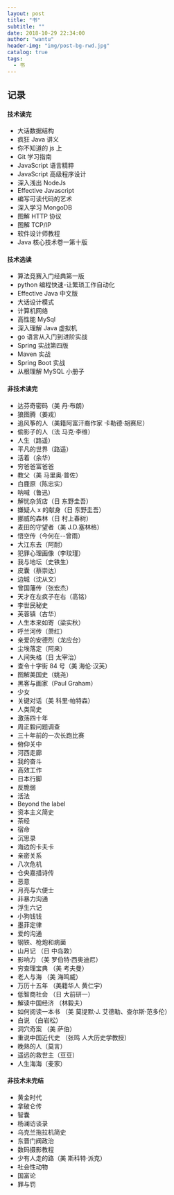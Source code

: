 ```yaml
---
layout: post
title: "书"
subtitle: ""
date: 2018-10-29 22:34:00
author: "wantu"
header-img: "img/post-bg-rwd.jpg"
catalog: true
tags:
  - 书
---
```


## 记录

#### 技术读完

- 大话数据结构
- 疯狂 Java 讲义
- 你不知道的 js 上
- Git 学习指南
- JavaScript 语言精粹
- JavaScript 高级程序设计
- 深入浅出 NodeJs
- Effective Javascript
- 编写可读代码的艺术
- 深入学习 MongoDB
- 图解 HTTP 协议
- 图解 TCP/IP
- 软件设计师教程
- Java 核心技术卷一第十版

#### 技术选读

- 算法竞赛入门经典第一版
- python 编程快速-让繁琐工作自动化
- Effective Java 中文版
- 大话设计模式
- 计算机网络
- 高性能 MySql
- 深入理解 Java 虚拟机
- go 语言从入门到进阶实战
- Spring 实战第四版
- Maven 实战
- Spring Boot 实战
- 从根理解 MySQL 小册子

#### 非技术读完

- 达芬奇密码（美 丹·布朗）
- 狼图腾（姜戎）
- 追风筝的人（美籍阿富汗裔作家 卡勒德·胡赛尼）
- 偷影子的人（法 马克·李维）
- 人生（路遥）
- 平凡的世界（路遥）
- 活着（余华）
- 穷爸爸富爸爸
- 教父（美 马里奥·普佐）
- 白鹿原（陈忠实）
- 呐喊（鲁迅）
- 解忧杂货店（日 东野圭吾）
- 嫌疑人 x 的献身（日 东野圭吾）
- 挪威的森林（日 村上春树）
- 麦田的守望者（美 J.D.塞林格）
- 悟空传（今何在--曾雨）
- 大江东去（阿耐）
- 犯罪心理画像（李玟瑾）
- 我与地坛（史铁生）
- 皮囊（蔡崇达）
- 边城（沈从文）
- 曾国藩传（张宏杰）
- 天才在左疯子在右（高铭）
- 李世民秘史
- 芙蓉镇（古华）
- 人生本来如寄（梁实秋）
- 呼兰河传（萧红）
- 亲爱的安德烈（龙应台）
- 尘埃落定（阿来）
- 人间失格（日 太宰治）
- 查令十字街 84 号（美 海伦·汉芙）
- 图解美国史（姚尧）
- 黑客与画家（Paul Graham）
- 少女
- 关键对话（美 科里·帕特森）
- 人类简史
- 激荡四十年
- 周正毅问题调查
- 三十年前的一次长跑比赛
- 俯仰关中
- 河西走廊
- 我的奋斗
- 高效工作
- 日本行脚
- 反脆弱
- 活法
- Beyond the label
- 资本主义简史
- 茶经
- 宿命
- 沉思录
- 海边的卡夫卡
- 亲密关系
- 八次危机
- 仓央嘉措诗传
- 恶意
- 月亮与六便士
- 非暴力沟通
- 浮生六记
- 小狗钱钱
- 墨菲定律
- 爱的沟通
- 钢铁、枪炮和病菌
- 山月记 （日 中岛敦）
- 影响力 （美 罗伯特·西奥迪尼）
- 穷查理宝典 （美 考夫曼）
- 老人与海 （美 海鸣威）
- 万历十五年 （美籍华人 黄仁宇）
- 低智商社会 （日 大前研一）
- 解读中国经济 （林毅夫）
- 如何阅读一本书 （美 莫提默·J. 艾德勒、查尔斯·范多伦）
- 白说 （白岩松）
- 洞穴奇案 （美 萨伯）
- 重说中国近代史 （张鸣 人大历史学教授）
- 晚熟的人（莫言）
- 遥远的救世主（豆豆）
- 人生海海（麦家）

#### 非技术未完结

- 黄金时代
- 拿破仑传
- 智囊
- 杨澜访谈录
- 乌克兰拖拉机简史
- 东晋门阀政治
- 数码摄影教程
- 少有人走的路（美 斯科特·派克）
- 社会性动物
- 国富论
- 罪与罚
